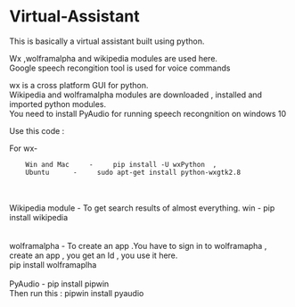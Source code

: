 # Virtual-Assistant
This is basically a virtual assistant built using python.
   
Wx ,wolframalpha and wikipedia modules are used here.<br>
Google speech recongition tool is used for voice commands
   

wx is a cross platform GUI for python.<br>
Wikipedia and wolframalpha modules are downloaded , installed and imported python modules.<br>
You need to install PyAudio for running speech recongnition on windows 10

Use this code :<br>

For wx-

        Win and Mac     -     pip install -U wxPython  ,
        Ubuntu      -     sudo apt-get install python-wxgtk2.8
<br> <br> 
Wikipedia module - To get search results of almost everything.
         win     -      pip install wikipedia
<br><br>  
wolframalpha - To create an app .You have to sign in to wolframapha , create an app , you get an Id , you use it here.<br>
               pip install wolframaplha
<br><br>
PyAudio -  pip install pipwin <br>
           Then run this : pipwin install pyaudio
      
